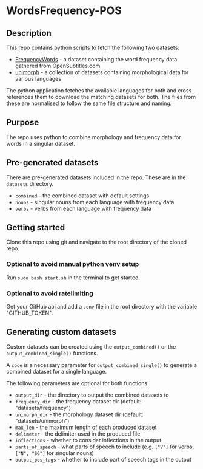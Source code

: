 # WordsFrequency-POS

## Description

This repo contains python scripts to fetch the following two datasets:

-   [FrequencyWords](https://github.com/hermitdave/FrequencyWords) - a dataset containing the word frequency data gathered from OpenSubtitles.com
-   [unimorph](https://github.com/unimorph/unimorph) - a collection of datasets containing morphological data for various languages

The python application fetches the available languages for both and cross-references them to download the matching datasets for both. The files from these are normalised to follow the same file structure and naming.

## Purpose

The repo uses python to combine morphology and frequency data for words in a singular dataset.

## Pre-generated datasets

There are pre-generated datasets included in the repo. These are in the `datasets` directory.

-   `combined` - the combined dataset with default settings
-   `nouns` - singular nouns from each language with frequency data
-   `verbs` - verbs from each language with frequency data

## Getting started

Clone this repo using git and navigate to the root directory of the cloned repo.

### Optional to avoid manual python venv setup

Run `sudo bash start.sh` in the terminal to get started.

### Optional to avoid ratelimiting

Get your GitHub api and add a `.env` file in the root directory with the variable "GITHUB_TOKEN".

## Generating custom datasets

Custom datasets can be created using the `output_combined()` or the `output_combined_single()` functions.

A `code` is a necessary parameter for `output_combined_single()` to generate a combined dataset for a single language.

The following parameters are optional for both functions:

-   `output_dir` - the directory to output the combined datasets to
-   `frequency_dir` - the frequency dataset dir (default: "datasets/frequency")
-   `unimorph_dir` - the morphology dataset dir (default: "datasets/unimorph")
-   `max_len` - the maximum length of each produced dataset
-   `delimeter` - the delimiter used in the produced file
-   `inflections` - whether to consider inflections in the output
-   `parts_of_speech` - what parts of speech to include (e.g. `["V"]` for verbs, `["N", "SG"]` for singular nouns)
-   `output_pos_tags` - whether to include part of speech tags in the output
